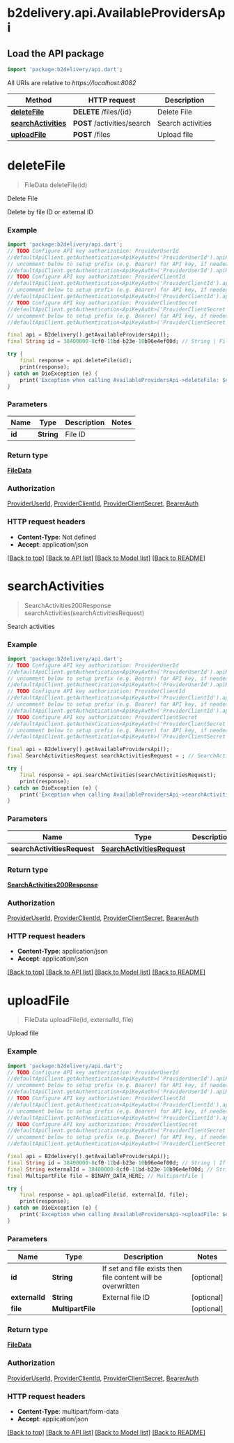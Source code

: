 # b2delivery.api.AvailableProvidersApi

## Load the API package
```dart
import 'package:b2delivery/api.dart';
```

All URIs are relative to *https://localhost:8082*

Method | HTTP request | Description
------------- | ------------- | -------------
[**deleteFile**](AvailableProvidersApi.md#deletefile) | **DELETE** /files/{id} | Delete File
[**searchActivities**](AvailableProvidersApi.md#searchactivities) | **POST** /activities/search | Search activities
[**uploadFile**](AvailableProvidersApi.md#uploadfile) | **POST** /files | Upload file


# **deleteFile**
> FileData deleteFile(id)

Delete File

Delete by file ID or external ID

### Example
```dart
import 'package:b2delivery/api.dart';
// TODO Configure API key authorization: ProviderUserId
//defaultApiClient.getAuthentication<ApiKeyAuth>('ProviderUserId').apiKey = 'YOUR_API_KEY';
// uncomment below to setup prefix (e.g. Bearer) for API key, if needed
//defaultApiClient.getAuthentication<ApiKeyAuth>('ProviderUserId').apiKeyPrefix = 'Bearer';
// TODO Configure API key authorization: ProviderClientId
//defaultApiClient.getAuthentication<ApiKeyAuth>('ProviderClientId').apiKey = 'YOUR_API_KEY';
// uncomment below to setup prefix (e.g. Bearer) for API key, if needed
//defaultApiClient.getAuthentication<ApiKeyAuth>('ProviderClientId').apiKeyPrefix = 'Bearer';
// TODO Configure API key authorization: ProviderClientSecret
//defaultApiClient.getAuthentication<ApiKeyAuth>('ProviderClientSecret').apiKey = 'YOUR_API_KEY';
// uncomment below to setup prefix (e.g. Bearer) for API key, if needed
//defaultApiClient.getAuthentication<ApiKeyAuth>('ProviderClientSecret').apiKeyPrefix = 'Bearer';

final api = B2delivery().getAvailableProvidersApi();
final String id = 38400000-8cf0-11bd-b23e-10b96e4ef00d; // String | File ID

try {
    final response = api.deleteFile(id);
    print(response);
} catch on DioException (e) {
    print('Exception when calling AvailableProvidersApi->deleteFile: $e\n');
}
```

### Parameters

Name | Type | Description  | Notes
------------- | ------------- | ------------- | -------------
 **id** | **String**| File ID | 

### Return type

[**FileData**](FileData.md)

### Authorization

[ProviderUserId](../README.md#ProviderUserId), [ProviderClientId](../README.md#ProviderClientId), [ProviderClientSecret](../README.md#ProviderClientSecret), [BearerAuth](../README.md#BearerAuth)

### HTTP request headers

 - **Content-Type**: Not defined
 - **Accept**: application/json

[[Back to top]](#) [[Back to API list]](../README.md#documentation-for-api-endpoints) [[Back to Model list]](../README.md#documentation-for-models) [[Back to README]](../README.md)

# **searchActivities**
> SearchActivities200Response searchActivities(searchActivitiesRequest)

Search activities

### Example
```dart
import 'package:b2delivery/api.dart';
// TODO Configure API key authorization: ProviderUserId
//defaultApiClient.getAuthentication<ApiKeyAuth>('ProviderUserId').apiKey = 'YOUR_API_KEY';
// uncomment below to setup prefix (e.g. Bearer) for API key, if needed
//defaultApiClient.getAuthentication<ApiKeyAuth>('ProviderUserId').apiKeyPrefix = 'Bearer';
// TODO Configure API key authorization: ProviderClientId
//defaultApiClient.getAuthentication<ApiKeyAuth>('ProviderClientId').apiKey = 'YOUR_API_KEY';
// uncomment below to setup prefix (e.g. Bearer) for API key, if needed
//defaultApiClient.getAuthentication<ApiKeyAuth>('ProviderClientId').apiKeyPrefix = 'Bearer';
// TODO Configure API key authorization: ProviderClientSecret
//defaultApiClient.getAuthentication<ApiKeyAuth>('ProviderClientSecret').apiKey = 'YOUR_API_KEY';
// uncomment below to setup prefix (e.g. Bearer) for API key, if needed
//defaultApiClient.getAuthentication<ApiKeyAuth>('ProviderClientSecret').apiKeyPrefix = 'Bearer';

final api = B2delivery().getAvailableProvidersApi();
final SearchActivitiesRequest searchActivitiesRequest = ; // SearchActivitiesRequest | 

try {
    final response = api.searchActivities(searchActivitiesRequest);
    print(response);
} catch on DioException (e) {
    print('Exception when calling AvailableProvidersApi->searchActivities: $e\n');
}
```

### Parameters

Name | Type | Description  | Notes
------------- | ------------- | ------------- | -------------
 **searchActivitiesRequest** | [**SearchActivitiesRequest**](SearchActivitiesRequest.md)|  | [optional] 

### Return type

[**SearchActivities200Response**](SearchActivities200Response.md)

### Authorization

[ProviderUserId](../README.md#ProviderUserId), [ProviderClientId](../README.md#ProviderClientId), [ProviderClientSecret](../README.md#ProviderClientSecret), [BearerAuth](../README.md#BearerAuth)

### HTTP request headers

 - **Content-Type**: application/json
 - **Accept**: application/json

[[Back to top]](#) [[Back to API list]](../README.md#documentation-for-api-endpoints) [[Back to Model list]](../README.md#documentation-for-models) [[Back to README]](../README.md)

# **uploadFile**
> FileData uploadFile(id, externalId, file)

Upload file

### Example
```dart
import 'package:b2delivery/api.dart';
// TODO Configure API key authorization: ProviderUserId
//defaultApiClient.getAuthentication<ApiKeyAuth>('ProviderUserId').apiKey = 'YOUR_API_KEY';
// uncomment below to setup prefix (e.g. Bearer) for API key, if needed
//defaultApiClient.getAuthentication<ApiKeyAuth>('ProviderUserId').apiKeyPrefix = 'Bearer';
// TODO Configure API key authorization: ProviderClientId
//defaultApiClient.getAuthentication<ApiKeyAuth>('ProviderClientId').apiKey = 'YOUR_API_KEY';
// uncomment below to setup prefix (e.g. Bearer) for API key, if needed
//defaultApiClient.getAuthentication<ApiKeyAuth>('ProviderClientId').apiKeyPrefix = 'Bearer';
// TODO Configure API key authorization: ProviderClientSecret
//defaultApiClient.getAuthentication<ApiKeyAuth>('ProviderClientSecret').apiKey = 'YOUR_API_KEY';
// uncomment below to setup prefix (e.g. Bearer) for API key, if needed
//defaultApiClient.getAuthentication<ApiKeyAuth>('ProviderClientSecret').apiKeyPrefix = 'Bearer';

final api = B2delivery().getAvailableProvidersApi();
final String id = 38400000-8cf0-11bd-b23e-10b96e4ef00d; // String | If set and file exists then file content will be overwritten
final String externalId = 38400000-8cf0-11bd-b23e-10b96e4ef00d; // String | External file ID
final MultipartFile file = BINARY_DATA_HERE; // MultipartFile | 

try {
    final response = api.uploadFile(id, externalId, file);
    print(response);
} catch on DioException (e) {
    print('Exception when calling AvailableProvidersApi->uploadFile: $e\n');
}
```

### Parameters

Name | Type | Description  | Notes
------------- | ------------- | ------------- | -------------
 **id** | **String**| If set and file exists then file content will be overwritten | [optional] 
 **externalId** | **String**| External file ID | [optional] 
 **file** | **MultipartFile**|  | [optional] 

### Return type

[**FileData**](FileData.md)

### Authorization

[ProviderUserId](../README.md#ProviderUserId), [ProviderClientId](../README.md#ProviderClientId), [ProviderClientSecret](../README.md#ProviderClientSecret), [BearerAuth](../README.md#BearerAuth)

### HTTP request headers

 - **Content-Type**: multipart/form-data
 - **Accept**: application/json

[[Back to top]](#) [[Back to API list]](../README.md#documentation-for-api-endpoints) [[Back to Model list]](../README.md#documentation-for-models) [[Back to README]](../README.md)

